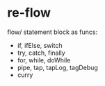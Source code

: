 # re-flow

flow/ statement block as funcs:

- if, ifElse, switch
- try, catch, finally
- for, while, doWhile
- pipe, tap, tapLog, tagDebug
- curry
